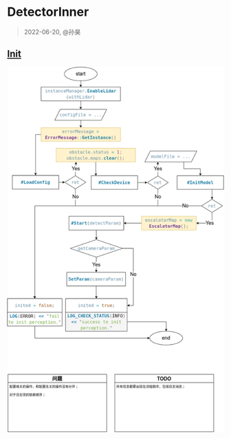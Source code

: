 # DetectorInner
>2022-06-20, @孙昊


## [Init](DetectorInner/Init.drawio)   
![](DetectorInner/Init.png)     